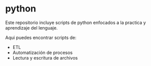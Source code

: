 # python
Este repositorio incluye scripts de python enfocados a la practica y aprendizaje del lenguaje.

Aqui puedes encontrar scripts de:
- ETL
- Automatización de procesos 
- Lectura y escritura de archivos 
